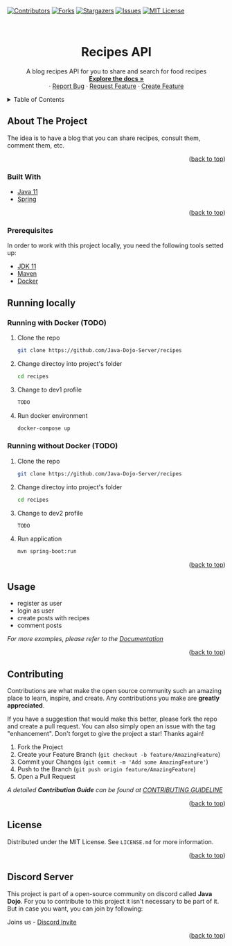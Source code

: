 [![Contributors][contributors-shield]][contributors-url]
[![Forks][forks-shield]][forks-url]
[![Stargazers][stars-shield]][stars-url]
[![Issues][issues-shield]][issues-url]
[![MIT License][license-shield]][license-url]



<!-- PROJECT LOGO -->
<br />
<div align="center">
<h1 id="top" align="center">Recipes API</h1>

  <p align="center">
    A blog recipes API for you to share and search for food recipes
    <br />
    <a href="https://github.com/Java-Dojo-Server/recipes/wiki"><strong>Explore the docs »</strong></a>
    <br />
    ·
    <a href="https://github.com/Java-Dojo-Server/recipes/issues/new/choose">Report Bug</a>
    ·
    <a href="https://github.com/Java-Dojo-Server/recipes/issues/new/choose">Request Feature</a>
    ·
    <a href="https://github.com/Java-Dojo-Server/recipes/issues/new/choose">Create Feature</a>
  </p>
</div>

<!-- TABLE OF CONTENTS -->
<details>
  <summary>Table of Contents</summary>
  <ol>
    <li>
      <a href="#about-the-project">About The Project</a>
      <ul>
        <li><a href="#built-with">Built With</a></li>
      </ul>
    </li>
    <li>
      <a href="#getting-started">Getting Started</a>
      <ul>
        <li><a href="#getting-started">Prerequisites</a></li>
        <li><a href="#installation">Running locally</a></li>
      </ul>
    </li>
    <li><a href="#usage">Usage</a></li>
    <li><a href="#contributing">Contributing</a></li>
    <li><a href="#license">License</a></li>
    <li><a href="#contact">Discord Server</a></li>
  </ol>
</details>



<!-- ABOUT THE PROJECT -->
## About The Project

<div id="about-the-project">The idea is to have a blog that you can share recipes, consult them, comment them, etc.</div>

<p align="right">(<a href="#top">back to top</a>)</p>

### Built With

<div id="built-with"></div>

* [Java 11](https://www.java.com/pt-BR/)
* [Spring](https://spring.io/)

<p align="right">(<a href="#top">back to top</a>)</p>

<!-- GETTING STARTED -->

### Prerequisites

<div id="getting-started">In order to work with this project locally, you need the following tools setted up:</div>

* [JDK 11](https://www.oracle.com/java/technologies/downloads/)
* [Maven](https://maven.apache.org/install.html)
* [Docker](https://docs.docker.com/get-docker/)

## Running locally

<div id="installation"></div>

### Running with Docker (TODO)

1. Clone the repo
   ```sh
   git clone https://github.com/Java-Dojo-Server/recipes
   ```
2. Change directoy into project's folder
   ```sh
   cd recipes
   ```
3. Change to dev1 profile
   ```sh
   TODO
   ```
4. Run docker environment
   ```sh
   docker-compose up
   ```
   
### Running without Docker (TODO)

1. Clone the repo
   ```sh
   git clone https://github.com/Java-Dojo-Server/recipes
   ```
2. Change directoy into project's folder
   ```sh
   cd recipes
   ```
3. Change to dev2 profile
   ```sh
   TODO
   ```
3. Run application
   ```sh
   mvn spring-boot:run
   ```

<p align="right">(<a href="#top">back to top</a>)</p>

<!-- USAGE EXAMPLES -->
## Usage

<div id="usage"></div>

- register as user
- login as user
- create posts with recipes
- comment posts

_For more examples, please refer to the [Documentation](https://github.com/Java-Dojo-Server/recipes/wiki)_

<p align="right">(<a href="#top">back to top</a>)</p>

<!-- CONTRIBUTING -->
<div id="contributing"></div>

## Contributing

Contributions are what make the open source community such an amazing place to learn, inspire, and create. Any contributions you make are **greatly appreciated**.

If you have a suggestion that would make this better, please fork the repo and create a pull request. You can also simply open an issue with the tag "enhancement".
Don't forget to give the project a star! Thanks again!

1. Fork the Project
2. Create your Feature Branch (`git checkout -b feature/AmazingFeature`)
3. Commit your Changes (`git commit -m 'Add some AmazingFeature'`)
4. Push to the Branch (`git push origin feature/AmazingFeature`)
5. Open a Pull Request

_A detailed <strong>Contribution Guide</strong> can be found at [CONTRIBUTING GUIDELINE](https://github.com/Java-Dojo-Server/recipes/blob/master/.github/CONTRIBUTING.md)_

<p align="right">(<a href="#top">back to top</a>)</p>

<!-- LICENSE -->

<div id="license"></div>

## License

Distributed under the MIT License. See `LICENSE.md` for more information.

<p align="right">(<a href="#top">back to top</a>)</p>

<!-- COMMUNITY -->

<div id="contact"></div>

## Discord Server

This project is part of a open-source community on discord called <strong>Java Dojo</strong>. For you to contribute to this project it isn't necessary to be part of it.
But in case you want, you can join by following:

Joins us - [Discord Invite](https://discord.gg/7Ww5QfqD)

<p align="right">(<a href="#top">back to top</a>)</p>


<!-- MARKDOWN LINKS & IMAGES -->
<!-- https://www.markdownguide.org/basic-syntax/#reference-style-links -->
[contributors-shield]: https://img.shields.io/github/contributors/Java-Dojo-Server/recipes.svg?style=for-the-badge
[contributors-url]: https://github.com/Java-Dojo-Server/recipes/graphs/contributors
[forks-shield]: https://img.shields.io/github/forks/Java-Dojo-Server/recipes.svg?style=for-the-badge
[forks-url]: https://github.com/Java-Dojo-Server/recipes/network/members
[stars-shield]: https://img.shields.io/github/stars/Java-Dojo-Server/recipes.svg?style=for-the-badge
[stars-url]: https://github.com/Java-Dojo-Server/recipes/stargazers
[issues-shield]: https://img.shields.io/github/issues/Java-Dojo-Server/recipes.svg?style=for-the-badge
[issues-url]: https://github.com/Java-Dojo-Server/recipes/issues
[license-shield]: https://img.shields.io/github/license/Java-Dojo-Server/recipes.svg?style=for-the-badge
[license-url]: https://github.com/Java-Dojo-Server/recipes/blob/master/LICENSE.md

